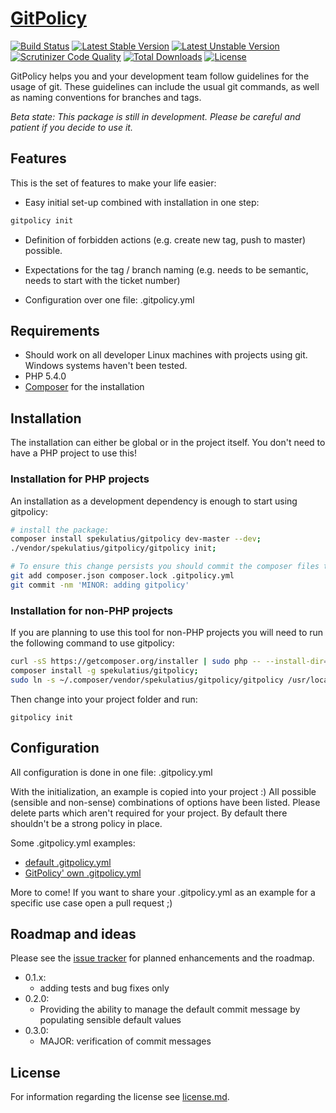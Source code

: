 [GitPolicy](https://github.com/spekulatius/gitpolicy)
===========

[![Build Status](https://api.travis-ci.org/spekulatius/gitpolicy.svg?branch=master)](https://travis-ci.org/spekulatius/gitpolicy)
[![Latest Stable Version](https://poser.pugx.org/spekulatius/gitpolicy/version.svg)](https://github.com/spekulatius/gitpolicy/releases)
[![Latest Unstable Version](https://poser.pugx.org/spekulatius/gitpolicy/v/unstable.svg)](https://packagist.org/packages/spekulatius/gitpolicy)
[![Scrutinizer Code Quality](https://img.shields.io/scrutinizer/g/spekulatius/gitpolicy.svg)](https://scrutinizer-ci.com/g/spekulatius/gitpolicy?branch=master)
[![Total Downloads](https://poser.pugx.org/spekulatius/gitpolicy/downloads.svg)](https://packagist.org/packages/spekulatius/gitpolicy)
[![License](https://poser.pugx.org/spekulatius/gitpolicy/license.svg)](https://github.com/spekulatius/gitpolicy/blob/master/license.md)

GitPolicy helps you and your development team follow guidelines for the usage of git. These guidelines can include the usual git commands, as well as naming conventions for branches and tags.

*Beta state: This package is still in development. Please be careful and patient if you decide to use it.*


Features
--------

This is the set of features to make your life easier:

 * Easy initial set-up combined with installation in one step:

```bash
gitpolicy init
```

 * Definition of forbidden actions (e.g. create new tag, push to master) possible.

 * Expectations for the tag / branch naming (e.g. needs to be semantic, needs to start with the ticket number)

 * Configuration over one file: .gitpolicy.yml


Requirements
------------

 * Should work on all developer Linux machines with projects using git. Windows systems haven't been tested.
 * PHP 5.4.0
 * [Composer](https://getcomposer.org) for the installation


Installation
------------

The installation can either be global or in the project itself. You don't need to have a PHP project to use this!


### Installation for PHP projects

An installation as a development dependency is enough to start using gitpolicy:

```bash
# install the package:
composer install spekulatius/gitpolicy dev-master --dev;
./vendor/spekulatius/gitpolicy/gitpolicy init;

# To ensure this change persists you should commit the composer files to git.
git add composer.json composer.lock .gitpolicy.yml
git commit -nm 'MINOR: adding gitpolicy'
```

### Installation for non-PHP projects

If you are planning to use this tool for non-PHP projects you will need to run the following command to use gitpolicy:

```bash
curl -sS https://getcomposer.org/installer | sudo php -- --install-dir=/usr/local/bin --filename=composer;
composer install -g spekulatius/gitpolicy;
sudo ln -s ~/.composer/vendor/spekulatius/gitpolicy/gitpolicy /usr/local/bin/gitpolicy;
```

Then change into your project folder and run:

```
gitpolicy init
```


Configuration
-------------

All configuration is done in one file: .gitpolicy.yml

With the initialization, an example is copied into your project :) All possible (sensible and non-sense) combinations of options have been listed. Please delete parts which aren't required for your project. By default there shouldn't be a strong policy in place.

Some .gitpolicy.yml examples:

 * [default .gitpolicy.yml](https://github.com/spekulatius/gitpolicy/blob/master/templates/.gitpolicy.yml)
 * [GitPolicy' own .gitpolicy.yml](https://github.com/spekulatius/gitpolicy/blob/master/.gitpolicy.yml)

More to come! If you want to share your .gitpolicy.yml as an example for a specific use case open a pull request ;)


Roadmap and ideas
-----------------

Please see the [issue tracker](https://github.com/spekulatius/GitPolicy/issues) for planned enhancements and the roadmap.

 * 0.1.x:
   * adding tests and bug fixes only
 * 0.2.0:
   * Providing the ability to manage the default commit message by populating sensible default values
 * 0.3.0:
   * MAJOR: verification of commit messages


License
-------

For information regarding the license see [license.md](https://github.com/spekulatius/GitPolicy/blob/master/license.md).